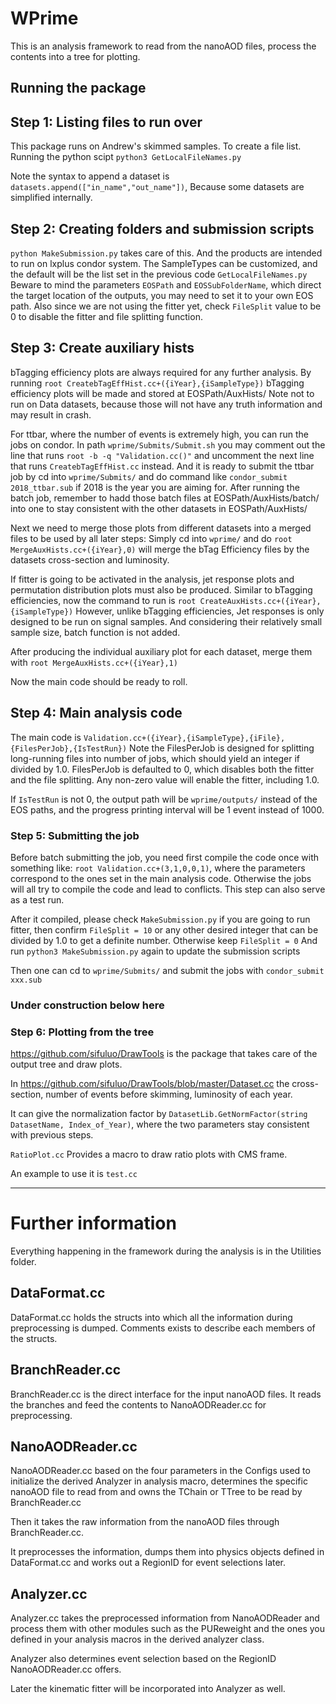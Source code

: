 # WPrime
This is an analysis framework to read from the nanoAOD files, process the contents into a tree for plotting.

## Running the package

## Step 1: Listing files to run over
This package runs on Andrew's skimmed samples.
To create a file list. Running the python scipt ```python3 GetLocalFileNames.py```

Note the syntax to append a dataset is ```datasets.append(["in_name","out_name"])```, Because some datasets are simplified internally.


## Step 2: Creating folders and submission scripts
```python MakeSubmission.py``` takes care of this. And the products are intended to run on lxplus condor system.
The SampleTypes can be customized, and the default will be the list set in the previous code ```GetLocalFileNames.py```
Beware to mind the parameters ```EOSPath``` and ```EOSSubFolderName```, which direct the target location of the outputs, you may need to set it to your own EOS path.
Also since we are not using the fitter yet, check ```FileSplit``` value to be 0 to disable the fitter and file splitting function.


## Step 3: Create auxiliary hists
bTagging efficiency plots are always required for any further analysis.
By running ```root CreatebTagEffHist.cc+({iYear},{iSampleType})``` bTagging efficiency plots will be made and stored at EOSPath/AuxHists/
Note not to run on Data datasets, because those will not have any truth information and may result in crash.

For ttbar, where the number of events is extremely high, you can run the jobs on condor.
In path ```wprime/Submits/Submit.sh``` you may comment out the line that runs ```root -b -q "Validation.cc()"``` and uncomment the next line that runs ```CreatebTagEffHist.cc``` instead.
And it is ready to submit the ttbar job by cd into ```wprime/Submits/``` and do command like ```condor_submit 2018_ttbar.sub``` if 2018 is the year you are aiming for.
After running the batch job, remember to hadd those batch files at EOSPath/AuxHists/batch/ into one to stay consistent with the other datasets in EOSPath/AuxHists/

Next we need to merge those plots from different datasets into a merged files to be used by all later steps:
Simply cd into ```wprime/``` and do ```root MergeAuxHists.cc+({iYear},0)``` will merge the bTag Efficiency files by the datasets cross-section and luminosity.

If fitter is going to be activated in the analysis, jet response plots and permutation distribution plots must also be produced.
Similar to bTagging efficiencies, now the command to run is ```root CreateAuxHists.cc+({iYear},{iSampleType})```
However, unlike bTagging efficiencies, Jet responses is only designed to be run on signal samples. And considering their relatively small sample size, batch function is not added.

After producing the individual auxiliary plot for each dataset, merge them with ```root MergeAuxHists.cc+({iYear},1)```

Now the main code should be ready to roll.

## Step 4: Main analysis code
The main code is ```Validation.cc+({iYear},{iSampleType},{iFile},{FilesPerJob},{IsTestRun})```
Note the FilesPerJob is designed for splitting long-running files into number of jobs, which should yield an integer if divided by 1.0.
FilesPerJob is defaulted to 0, which disables both the fitter and the file splitting. Any non-zero value will enable the fitter, including 1.0.

If ```IsTestRun``` is not 0, the output path will be ```wprime/outputs/``` instead of the EOS paths, and the progress printing interval will be 1 event instead of 1000.

### Step 5: Submitting the job
Before batch submitting the job, you need first compile the code once with something like: ```root Validation.cc+(3,1,0,0,1)```,
where the parameters correspond to the ones set in the main analysis code.
Otherwise the jobs will all try to compile the code and lead to conflicts.
This step can also serve as a test run.

After it compiled, please check ```MakeSubmission.py```
if you are going to run fitter, then confirm ```FileSplit = 10``` or any other desired integer that can be divided by 1.0 to get a definite number.
Otherwise keep ```FileSplit = 0```
And run ```python3 MakeSubmission.py``` again to update the submission scripts

Then one can cd to ```wprime/Submits/``` and submit the jobs with ```condor_submit xxx.sub```


### Under construction below here

### Step 6: Plotting from the tree
https://github.com/sifuluo/DrawTools is the package that takes care of the output tree and draw plots.

In https://github.com/sifuluo/DrawTools/blob/master/Dataset.cc the cross-section, number of events before skimming, luminosity of each year.

It can give the normalization factor by ```DatasetLib.GetNormFactor(string DatasetName, Index_of_Year)```, where the two parameters stay consistent with previous steps.

```RatioPlot.cc``` Provides a macro to draw ratio plots with CMS frame.

An example to use it is ```test.cc```

---

# Further information

Everything happening in the framework during the analysis is in the Utilities folder. 

## DataFormat.cc

DataFormat.cc holds the structs into which all the information during preprocessing is dumped. Comments exists to describe each members of the structs.

## BranchReader.cc

BranchReader.cc is the direct interface for the input nanoAOD files.
It reads the branches and feed the contents to NanoAODReader.cc for preprocessing.

## NanoAODReader.cc

NanoAODReader.cc based on the four parameters in the Configs used to initialize the derived Analyzer in analysis macro,
determines the specific nanoAOD file to read from and owns the TChain or TTree to be read by BranchReader.cc

Then it takes the raw information from the nanoAOD files through BranchReader.cc.

It preprocesses the information, dumps them into physics objects defined in DataFormat.cc and works out a RegionID for event selections later.

## Analyzer.cc

Analyzer.cc takes the preprocessed information from NanoAODReader and process them with other modules such as the PUReweight and the ones you defined in your analysis macros in the derived analyzer class.

Analyzer also determines event selection based on the RegionID NanoAODReader.cc offers.

Later the kinematic fitter will be incorporated into Analyzer as well.
